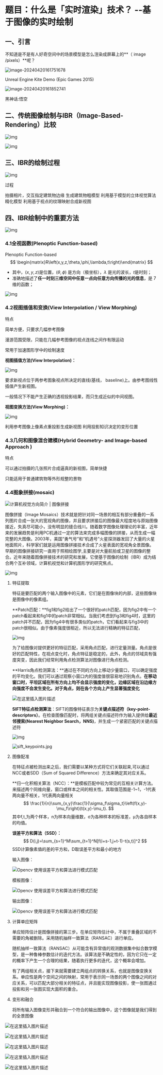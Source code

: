 # 题目：什么是「实时渲染」技术？  --基于图像的实时绘制



## 一、引言

不知道是不是有人好奇空间中的场景模型是怎么渲染成屏幕上的**（ image /pixels）**呢？

![image-20240420161751678](./.assets/image-20240420161751678.png)



Unreal Engine Kite Demo (Epic Games 2015)





![image-20240420161852741](./.assets/image-20240420161852741.png)



黑神话:悟空



## 二、传统图像绘制与IBR（Image-Based-Rendering）比较

![img](./.assets/v2-6071bcdeec82ad5a4e564f0636c45b96_720w.png)

![img](./.assets/v2-9d317b39cf06b1b10d6a346869f77255_720w.png)











## 三、IBR的绘制过程

![img](./.assets/v2-90ba4ebdf435cfe437dbdb1e0765f799_720w.png)



过程

拍摄相片，交互指定建筑物边缘
生成建筑物粗模型
利用基于模型的立体视觉算法精化模型
利用基于视点的纹理映射合成新视图



## 四、IBR绘制中的重要方法



![img](./.assets/v2-2ca2527aecccb9005cfc97b63c06dba6_720w.webp)

### 4.1全视函数(Plenoptic Function-based)

Plenoptic Function-based
$$
\begin{matrix}R\left(x,y,z,\theta,\phi,\lambda,t\right)\end{matrix}
$$


- 其中，$(x,y,z)$是位置，$(\theta,\phi)$ 是方向（极坐标），$\lambda$ 是光的波长，$t$是时刻；
- 准确地描述了**任一时刻三维空间中任意一点向任意方向传播的光的信息**，是 7 维的函数；

![img](./.assets/v2-369eb55e34e65f4ffd12071cf12ded8d_720w.png)



### 4.2视图插值和变换(View Interpolation / View Morphing)

特点

简单方便，只要求几幅参考图像

漫游范围受限，只能在几幅参考图像的视点连线之间作有限运动

常用于加速图形学中的绘制速度





**视图插值方法(View Interpolation)：**

![img](./.assets/v2-c64c2ad85b4d4b0d17769f9beb4381c0_720w.webp)

要求新视点位于两参考图象视点所决定的直线(基线， baseline)上。由参考图线性插值产生新视图。

一般情况下不能产生正确的透视投影结果，而只生成近似的中间视图。



**视图变换方法(View Morphing)：**

![img](./.assets/v2-dbf11215b253a3e5de7ad74c1e7121f1_720w.webp)

利用参考图像上像素点重投影生成新视图
利用投影知识决定的变形位置





### 4.3**几何和图像混合建模(Hybrid Geometry- and Image-based Approach )**

特点

可以通过拍摄的几张照片合成逼真的新视图，简单快捷

只能适用于普通建筑物等外形规整的景物



### 4.4**图象拼接(mosaic)**





![计算机视觉方向简介 | 图像拼接](./.assets/v2-569830873ed2de14e28a5126c6502ccb_1440w.png)



图像拼接（Image Mosaics）技术就是把针对同一场景的相互有部分重叠的一系列图片合成一张大的宽视角的图像，并且要求拼接后的图像最大程度地与原始图像接近，失真尽可能小，没有明显的缝合线川。随着数字图像处理理论的丰富，近年来的发展趋势是利用PC机通过一定的算法来完成多幅图像的拼接，从而生成一幅完整的大图像。2003年，美国“勇气号”和“机遇号”火星探测器发回了大量的火星地面照片，科学家们就是运用图像拼接技术合成了火星表面的宽视角全景图像。
早期的图像拼接研究一直用于照相绘图学,主要是对大量航拍或卫星的图像的整合。近年来随着图像拼接技术的研究和发展，它使基于图像的绘制（IBR）成为结合两个互补领域，计算机视觉和计算机图形学的研究焦点。







![img](./.assets/v2-c0d54be32dbbc68a8789c49bec92fdd2_720w.webp)

1. 特征提取

    特征是要匹配的两个输入图像中的元素，它们是在图像块的内部，这些图像块是图像中的像素组。

    **Patch匹配：**fig1和fig2给出了一个很好的patch匹配，因为fig2中有一个patch看起来和fig1中的patch非常相似。当我们考虑到fig3和fig4时，这里的patch并不匹配，因为fig4中有很多类似的patch，它们看起来与fig3中的patch很相似。由于像素强度很相近，所以无法进行精确的特征匹配，

    ![img](./.assets/v2-73e82a0e058bea2324398815fce0e90d_720w.webp)

    

    为了给图像对提供更好的特征匹配，采用角点匹配，进行定量测量。角点是很好的匹配特性，在视点变化时，角点特征是稳定的，此外，角点的邻域具有强度突变，因此我们经常利用角点检测算法对图像进行角点检测。

    **Harris角点检测算法：**通过在不同的方向上移动少量窗口，可以确定强度的平均变化。我们可以通过观察小窗口内的强度值很容易地识别角点。**在移动窗口时，平坦区域在所有方向上均不会显示强度的变化，边缘区域在沿边缘方向强度不会发生变化。对于角点，则在各个方向上产生显著强度变化**

    ![在这里插入图片描述](./.assets/watermark,type_ZmFuZ3poZW5naGVpdGk,shadow_10,text_aHR0cHM6Ly9ibG9nLmNzZG4ubmV0L1NFU0VTc3Nzcw==,size_16,color_FFFFFF,t_70.png)

    

    **SIFT特征点检测算法**：SIFT的图像特征表示为**关键点描述符（key-point-descriptors）**。在检查图像匹配时，将两组关键点描述符作为输入提供给**最近邻搜索(Nearest Neighbor Search，NNS)**，并生成一个紧密匹配的关键点描述符

    ![img](./.assets/v2-ea750e7707a8e65f8d811cd31afb9211_720w.webp)

    ![sift_keypoints.jpg](./.assets/821b79438911d8cc88bce2a919533e47.jpg)

2. 图像配准

    在特征点被检测出来之后，我们需要以某种方式将它们关联起来,可以通过NCC或者SDD（Sum of Squared Difference）方法来确定其对应关系。

    **归一化积相关算法（NCC）：**是模板匹配中较为常见的互相关计算方法。来描述两个同维向量，窗口或样本之间的相关性。其取值范围是-1~1，-1代表两向量不相关，1代表两向量相关
    $$
    \frac{1}{n}\sum_{x,y}\frac{1}{\sigma_f\sigma_t}\left(f(x,y)-\mu_f\right)(t(x,y)-\mu_t).
    $$
    其中f,t,为两个样本，n为样本向量维数，σ为各种样本的标准差，μ为各自样本的均值。

    **误差平方和算法（SSD）：**
    $$
    D(i,j)=\sum_{s=1}^M\sum_{t=1}^N[f(i+s-1,j+t-1)-t(s,t)]^2
    $$
    SSD计算像素值的差的平方和，D取误差平方和最小的地方

    

    

    输入图像：

    ![Opencv 使用误差平方和算法进行模式匹配](./.assets/imori.jpg)

    模板图像：

    ![Opencv 使用误差平方和算法进行模式匹配](./.assets/imori_part.jpg)

    输出图像：

    ![Opencv 使用误差平方和算法进行模式匹配](./.assets/answer_54.jpg)

    

3. 计算单应矩阵

    单应矩阵估计是图像拼接的第三步。在单应矩阵估计中，不属于重叠区域的不需要的角被删除。采用随机抽样一致算法（RANSAC）进行单应。

    随机抽样一致算法（RANSAC）从可能含有异常值的观测数据集中拟合数学模型，是一种鲁棒参数估计的迭代方法。该算法是不确定性的，因为它只在一定的概率下产生一个合理的结果，随着执行更多的迭代，这个概率会增加。

    

    有了两组相关点，接下来就需要建立两组点的转换关系，也就是图像变换关系。单应性是两个空间之间的映射，常用于表示同一场景的两个图像之间的对应关系，可以匹配大部分相关的特征点，并且能实现图像投影，使一张图通过投影和另一张图实现大面积的重合。

    

4. 变形和融合

    将所有输入图像变形并融合到一个符合的输出图像中，这个图像就是我们得到的全景图像







![在这里插入图片描述](./.assets/watermark,type_ZmFuZ3poZW5naGVpdGk,shadow_10,text_aHR0cHM6Ly9ibG9nLmNzZG4ubmV0L0VjaG9vb1poYW5n,size_16,color_FFFFFF,t_70-1713605183886-50.png)



![在这里插入图片描述](./.assets/watermark,type_ZmFuZ3poZW5naGVpdGk,shadow_10,text_aHR0cHM6Ly9ibG9nLmNzZG4ubmV0L0VjaG9vb1poYW5n,size_16,color_FFFFFF,t_70-1713605190582-53.png)





![在这里插入图片描述](./.assets/watermark,type_ZmFuZ3poZW5naGVpdGk,shadow_10,text_aHR0cHM6Ly9ibG9nLmNzZG4ubmV0L0VjaG9vb1poYW5n,size_16,color_FFFFFF,t_70-1713605200164-56.png)





![在这里插入图片描述](./.assets/watermark,type_ZmFuZ3poZW5naGVpdGk,shadow_10,text_aHR0cHM6Ly9ibG9nLmNzZG4ubmV0L0VjaG9vb1poYW5n,size_16,color_FFFFFF,t_70-1713605206010-59.png)





![在这里插入图片描述](./.assets/watermark,type_ZmFuZ3poZW5naGVpdGk,shadow_10,text_aHR0cHM6Ly9ibG9nLmNzZG4ubmV0L0VjaG9vb1poYW5n,size_16,color_FFFFFF,t_70-1713605213352-62.png)





